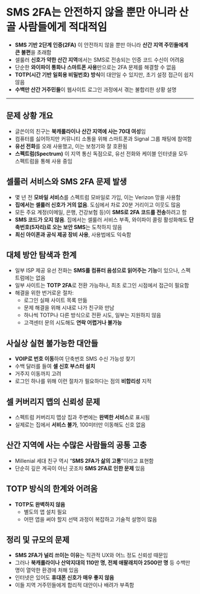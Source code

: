 # SMS 2FA는 안전하지 않을 뿐만 아니라 산골 사람들에게 적대적임


* **SMS 기반 2단계 인증(2FA)** 이 안전하지 않을 뿐만 아니라 **산간 지역 주민들에게 큰 불편**을 초래함
* 셀룰러 **신호가 약한 산간 지역**에서는 SMS로 전송되는 인증 코드 수신이 어려움
* 단순한 **와이파이 통화나 스마트폰 사용**만으로는 2FA 문제를 해결할 수 없음
* **TOTP(시간 기반 일회용 비밀번호) 방식**이 대안일 수 있지만, 초기 설정 접근이 쉽지 않음
* **수백만 산간 거주민들**이 웹사이트 로그인 과정에서 겪는 불합리한 상황 설명

---

문제 상황 개요
--------

* 글쓴이의 친구는 **북캐롤라이나 산간 지역에 사는 70대 여성**임
* 컴퓨터를 싫어하지만 커뮤니티 소통을 위해 스마트폰과 Signal 그룹 채팅에 참여함
* **유선 전화**를 오래 사용했고, 이는 보청기와 잘 호환됨
* **스펙트럼(Spectrum)** 이 지역 통신 독점으로, 유선 전화와 케이블 인터넷을 모두 스펙트럼을 통해 사용 중임

셀룰러 서비스와 SMS 2FA 문제 발생
----------------------

* 몇 년 전 **모바일 서비스**를 스펙트럼 모바일로 가입, 이는 Verizon 망을 사용함
* **집에서는 셀룰러 신호가 거의 없음**. 도심에서 차로 20분 거리이고 이웃도 많음
* 모든 주요 계정(이메일, 은행, 건강보험 등)이 **SMS로 2FA 코드를 전송**하려고 함
* **SMS 코드가 오지 않음**. 집에서는 셀룰러 서비스 부족, 와이파이 콜링 활성화해도 **단축번호(5자리)로 오는 보안 SMS**는 도착하지 않음
* **최신 아이폰과 공식 제공 장비 사용**, 사용법에도 익숙함

대체 방안 탐색과 한계
------------

* 일부 ISP 제공 유선 전화는 **SMS를 컴퓨터 음성으로 읽어주는 기능**이 있으나, 스펙트럼에는 없음
* 일부 사이트는 **TOTP 2FA**로 전환 가능하나, 최초 로그인 시점에서 접근이 필요함
* 해결을 위한 번거로운 절차:
  + 로그인 실패 사이트 목록 만듦
  + 문제 해결을 위해 시내로 나가 친구와 만남
  + 하나씩 TOTP나 다른 방식으로 전환 시도, 일부는 지원하지 않음
  + 고객센터 문의 시도해도 **연락 어렵거나 불가능**

사실상 실현 불가능한 대안들
---------------

* **VOIP로 번호 이동**하여 단축번호 SMS 수신 가능성 찾기
* 수백 달러를 들여 **셀 신호 부스터 설치**
* 거주지 이동까지 고려
* 로그인 하나를 위해 이런 절차가 필요하다는 점의 **비합리성** 지적

셀 커버리지 맵의 신뢰성 문제
----------------

* 스펙트럼 커버리지 맵상 집과 주변에는 **완벽한 서비스**로 표시됨
* 실제로는 집에서 **서비스 불가**, 100미터만 이동해도 신호 없음

산간 지역에 사는 수많은 사람들의 공통 고충
------------------------

* Millenial 세대 친구 역시 “**SMS 2FA가 삶의 고통**”이라고 표현함
* 단순히 깊은 계곡이 아닌 곳조차 **SMS 2FA로 인한 문제** 있음

TOTP 방식의 한계와 어려움
----------------

* **TOTP도 완벽하지 않음**
  + 별도의 앱 설치 필요
  + 어떤 앱을 써야 할지 선택 과정이 복잡하고 기술적 설명이 많음

정리 및 규모의 문제
-----------

* **SMS 2FA가 널리 쓰이는 이유**는 직관적 UX와 어느 정도 신뢰성 때문임
* 그러나 **북캐롤라이나 산악지대의 110만 명, 전체 애팔래치아 2500만 명** 등 수백만 명이 열악한 환경에 처해 있음
* 인터넷은 있어도 **휴대폰 신호가 매우 좋지 않음**
* 이들 지역 거주민들에게 합리적 대안이나 배려가 부족함

